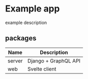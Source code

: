 # Example app

example description

## packages

Name | Description
---|---
server | Django + GraphQL API
web | Svelte client
